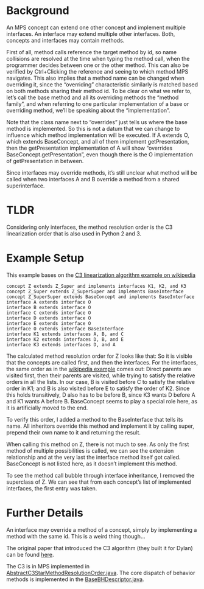 # Background
An MPS concept can extend one other concept and implement multiple interfaces. An interface may extend multiple other interfaces. Both, concepts and interfaces may contain methods.

First of all, method calls reference the target method by id, so name collisions are resolved at the time when typing the method call, when the programmer decides between one or the other method. This can also be verified by Ctrl+Clicking the reference and seeing to which method MPS navigates. This also implies that a method name can be changed when overriding it, since the “overriding” characteristic similarly is matched based on both methods sharing their method id. To be clear on what we refer to, let’s call the base method and all its overriding methods the “method family”, and when referring to one particular implementation of a base or overriding method, we’ll be speaking about the “implementation”.

Note that the class name next to “overrides” just tells us where the base method is implemented. So this is not a datum that we can change to influence which method implementation will be executed. If A extends O, which extends BaseConcept, and all of them implement getPresentation, then the getPresentation implementation of A will show “overrides BaseConcept.getPresentation”, even though there is the O implementation of getPresentation in between.

Since interfaces may override methods, it’s still unclear what method will be called when two interfaces A and B override a method from a shared superinterface.

# TLDR
Considering only interfaces, the method resolution order is the C3 linearization order that is also used in Python 2 and 3.

# Example Setup
This example bases on the [C3 linearization algorithm example on wikipedia](https://en.wikipedia.org/wiki/C3_linearization#Example_demonstrated_in_Python_3)

```
concept Z extends Z_Super and implements interfaces K1, K2, and K3
concept Z_Super extends Z_SuperSuper and implements BaseInterface
concept Z_SuperSuper extends BaseConcept and implements BaseInterface
interface A extends interface O
interface B extends interface O
interface C extends interface O
interface D extends interface O
interface E extends interface O
interface O extends interface BaseInterface
interface K1 extends interfaces A, B, and C
interface K2 extends interfaces D, B, and E
interface K3 extends interfaces D, and A
```



The calculated method resolution order for Z looks like that:
So it is visible that the concepts are called first, and then the interfaces. For the interfaces, the same order as in the [wikipedia example](https://en.wikipedia.org/wiki/C3_linearization#Example_demonstrated_in_Python_3) comes out: Direct parents are visited first, then their parents are visited, while trying to satisfy the relative orders in all the lists. In our case, B is visited before C to satisfy the relative order in K1; and B is also visited before E to satisfy the order of K2. Since this holds transitively, D also has to be before B, since K3 wants D before A and K1 wants A before B.
BaseConcept seems to play a special role here, as it is artificially moved to the end.




To verify this order, I added a method to the BaseInterface that tells its name. All inheritors override this method and implement it by calling super, prepend their own name to it and returning the result. 




When calling this method on Z, there is not much to see. As only the first method of multiple possibilities is called, we can see the extension relationship and at the very last the interface method itself got called. BaseConcept is not listed here, as it doesn’t implement this method.


To see the method call bubble through interface inheritance, I removed the superclass of Z. We can see that from each concept’s list of implemented interfaces, the first entry was taken.

# Further Details

An interface may override a method of a concept, simply by implementing a method with the same id. This is a weird thing though…

The original paper that introduced the C3 algorithm (they built it for Dylan) can be found [here](http://citeseerx.ist.psu.edu/viewdoc/download?doi=10.1.1.19.3910&rep=rep1&type=pdf).

The C3 is in MPS implemented in [AbstractC3StarMethodResolutionOrder.java](https://github.com/JetBrains/MPS/blob/master/core/aspects/behavior/behavior-api/source/jetbrains/mps/core/aspects/behaviour/AbstractC3StarMethodResolutionOrder.java). The core dispatch of behavior methods is implemented in the [BaseBHDescriptor.java](https://github.com/JetBrains/MPS/blob/master/core/aspects/behavior/behavior-runtime/source/jetbrains/mps/core/aspects/behaviour/BaseBHDescriptor.java).
